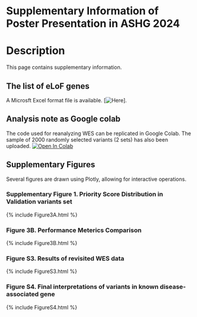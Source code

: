 # Supplementary Information of Poster Presentation in ASHG 2024
# Description
This page contains supplementary information.

## The list of eLoF genes
A Microsft Excel format file is available.
[![Here](http://colab.research.google.com/github/ysut/2024_CellGenomics/blob/develop/main.ipynb)].

## Analysis note as Google colab
The code used for reanalyzing WES can be replicated in Google Colab.
The sample of 2000 randomly selected variants (2 sets) has also been uploaded.
[![Open In Colab](https://colab.research.google.com/assets/colab-badge.svg)](http://colab.research.google.com/github/ysut/2024_CellGenomics/blob/develop/main.ipynb)


## Supplementary Figures
Several figures are drawn using Plotly, allowing for interactive operations.

### Supplementary Figure 1. Priority Score Distribution in Validation variants set
{% include Figure3A.html %}

### Figure 3B. Performance Meterics Comparison 
{% include Figure3B.html %}

### Figure S3. Results of revisited WES data
{% include FigureS3.html %}

### Figure S4. Final interpretations of variants in known disease-associated gene
{% include FigureS4.html %}

